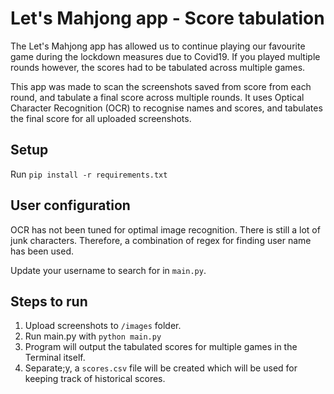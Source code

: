 # Let's Mahjong app - Score tabulation

The Let's Mahjong app has allowed us to continue playing our favourite game during the lockdown measures due to Covid19.
If you played multiple rounds however, the scores had to be tabulated across multiple games.

This app was made to scan the screenshots saved from score from each round, and tabulate a final score across multiple rounds.
It uses Optical Character Recognition (OCR) to recognise names and scores, and tabulates the final score for all uploaded screenshots.

## Setup
Run  `pip install -r requirements.txt`

## User configuration
OCR has not been tuned for optimal image recognition. There is still a lot of junk characters.
Therefore, a combination of regex for finding user name has been used.

Update your username to search for in  `main.py`.

## Steps to run
1. Upload screenshots to `/images` folder.
2. Run main.py with `python main.py`
3. Program will output the tabulated scores for multiple games in the Terminal itself.
5. Separate;y, a `scores.csv` file will be created which will be used for keeping track of historical scores.
